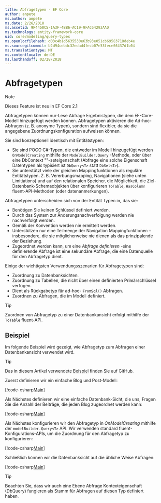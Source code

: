 ```yaml
---
title: Abfragetypen - EF Core
author: anpete
ms.author: anpete
ms.date: 2/26/2018
ms.assetid: 9F4450C5-1A3F-4BB6-AC19-9FAC64292AAD
ms.technology: entity-framework-core
uid: core/modeling/query-types
ms.openlocfilehash: d03c4b1d5635530e63b93e051cb69583718deb4e
ms.sourcegitcommit: b2d94cebdc32edad4fecb07e53fece66437d1b04
ms.translationtype: MT
ms.contentlocale: de-DE
ms.lasthandoff: 02/28/2018
---
```

# <a name="query-types"></a>Abfragetypen
> [!NOTE]
> Dieses Feature ist neu in EF Core 2.1

Abfragetypen können nur-Lese Abfrage Ergebnistypen, die dem EF-Core-Modell hinzugefügt werden können. Abfragetypen aktivieren die Ad-hoc-Abfragen (z. B. anonyme Typen), sondern sind flexibler, da sie die angegebene Zuordnungskonfiguration aufweisen können.

Sie sind konzeptionell identisch mit Entitätstypen:

- Sie sind POCO C#-Typen, die entweder im Modell hinzugefügt werden ```OnModelCreating``` mithilfe der ```ModelBuilder.Query``` -Methode, oder über eine DbContext ""-seteigenschaft (Abfrage eine solche Eigenschaft Datentypen als typisiert ist ```DbQuery<T>``` statt ```DbSet<T>```).
- Sie unterstützt viele der gleichen Mappingfunktionen als reguläre Entitätstypen. Z. B. Vererbungsmapping, Navigationen (siehe unten Limitiations) und auf den relationalen Speicher, die Möglichkeit, die Ziel-Datenbank-Schemaobjekten über konfigurieren ```ToTable```, ```HasColumn``` fluent-API-Methoden (oder datenanmerkungen).

Abfragetypen unterscheiden sich von der Entität Typen in, das sie:

- Benötigen Sie keinen Schlüssel definiert werden.
- Durch das System zur Änderungsnachverfolgung werden nie nachverfolgt werden.
- Gemäß der Konvention werden nie ermittelt werden.
- Unterstützen nur eine Teilmenge der Navigation Mappingfunktionen – insbesondere, die sie möglicherweise nie dienen als das prinzipalende der Beziehung.
- Zugeordnet werden kann, um eine _Abfrage definieren_ -eine definierende Abfrage ist eine sekundäre Abfrage, die eine Datenquelle für den Abfragetyp dient.

Einige der wichtigsten Verwendungsszenarien für Abfragetypen sind:

- Zuordnung zu Datenbanksichten.
- Zuordnung zu Tabellen, die nicht über einen definierten Primärschlüssel verfügen.
- Dient als Rückgabetyp für ad-hoc- ```FromSql()``` Abfragen.
- Zuordnen zu Abfragen, die im Modell definiert.

> [!TIP]
> Zuordnen von Abfragetyp zu einer Datenbankansicht erfolgt mithilfe der ```ToTable``` fluent-API.

## <a name="example"></a>Beispiel

Im folgende Beispiel wird gezeigt, wie Abfragetyp zum Abfragen einer Datenbankansicht verwendet wird.

> [!TIP]
> Das in diesem Artikel verwendete [Beispiel](https://github.com/aspnet/EntityFrameworkCore/tree/dev/samples/QueryTypes) finden Sie auf GitHub.

Zuerst definieren wir ein einfache Blog und Post-Modell:

[!code-csharp[Main](../../../efcore-dev/samples/QueryTypes/Program.cs#Entities)]

Als Nächstes definieren wir eine einfache Datenbank-Sicht, die uns, Fragen Sie die Anzahl der Beiträge, die jeden Blog zugeordnet werden kann:

[!code-csharp[Main](../../../efcore-dev/samples/QueryTypes/Program.cs#View)]

Als Nächstes konfigurieren wir den Abfragetyp in _OnModelCreating_ mithilfe der ```modelBuilder.Query<T>``` API.
Wir verwenden standard fluent-Konfigurations-APIs, um die Zuordnung für den Abfragetyp zu konfigurieren:

[!code-csharp[Main](../../../efcore-dev/samples/QueryTypes/Program.cs#Configuration)]

Schließlich können wir die Datenbanksicht auf die übliche Weise Abfragen:

[!code-csharp[Main](../../../efcore-dev/samples/QueryTypes/Program.cs#Query)]

> [!TIP]
> Beachten Sie, dass wir auch eine Ebene Abfrage Kontexteigenschaft (DbQuery) fungieren als Stamm für Abfragen auf diesen Typ definiert haben.
